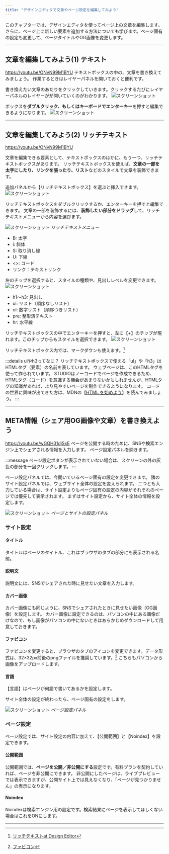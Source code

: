 ```yaml
---
title: "デザインエディタで文章やページ設定を編集してみよう"
---
```


このチャプターでは、デザインエディタを使ってページ上の文章を編集します。 さらに、ページ上に新しい要素を追加する方法についても学びます。ページ固有の設定も変更して、ページタイトルやOG画像を変更します。

---

## 文章を編集してみよう(1) テキスト
https://youtu.be/ONvN99M1BYU
テキストボックスの中の、文章を書き換えてみましょう。 作業するときはレイヤーパネルを開いておくと便利です。

書き換えたい文章のあたりをクリックしていきます。クリックするたびにレイヤーパネルのレイヤーがが開いていくのがわかります。
![スクリーンショット](/images/studio-first-step/edit-text-02.png)

ボックスを**ダブルクリック、もしくはキーボードでエンターキー**を押すと編集できるようになります。
![スクリーンショット](/images/studio-first-step/edit-text-02.png)

---

## 文章を編集してみよう(2) リッチテキスト
https://youtu.be/ONvN99M1BYU

文章を編集できる要素として、テキストボックスのほかに、もう一つ、リッチテキストボックスがあります。
リッチテキストボックスを使えば、**文章の一部を太字にしたり、リンクを張ったり、リスト**などのスタイルで文章を装飾できます。

追加パネルから【リッチテキストボックス】を選ぶと挿入できます。
![スクリーンショット](/images/studio-first-step/edit-text-05.png)

リッチテキストボックスをダブルクリックするか、エンターキーを押すと編集できます。
文章の一部を装飾するには、**装飾したい部分をドラッグ**して、リッチテキストメニューから内容を選びます。

![スクリーンショット](/images/studio-first-step/edit-text-06.png)
*リッチテキストメニュー*

- B: 太字
- i: 斜体
- S: 取り消し線
- U: 下線
- <>: コード
- リンク：テキストリンク

左のチップを選択すると、スタイルの種類や、見出しレベルを変更できます。
![スクリーンショット](/images/studio-first-step/edit-text-08.png)

- h1〜h3: 見出し
- ul: リスト（順序なしリスト）
- ol: 数字リスト（順序つきリスト）
- pre: 整形済テキスト
- hr: 水平線

リッチテキストボックスの中でエンターキーを押すと、左に【+】のチップが現れます。このチップからもスタイルを選択できます。
![スクリーンショット](/images/studio-first-step/edit-text-09.png)

リッチテキストボックス内では、マークダウンも使えます。[^1]

:::details ulやh3ってなに？
リッチテキストボックスで使える「ul」や「h3」はHTMLタグ（要素）の名前を表しています。
ウェブページは、このHTMLタグを使って作られています。
STUDIOはノーコードでページを作成できるため、HTMLタグ（コード）を意識する機会があまりないかもしれませんが、HTMLタグの知識があれば、より見やすいページを制作できるようになります。
コードの世界に興味が出てきた方は、MDNの【[HTML を始めよう](https://developer.mozilla.org/ja/docs/Learn/HTML/Introduction_to_HTML/Getting_started)】を読んでみましょう。
:::

---

## META情報（シェア用OG画像や文章）を書き換えよう
https://youtu.be/wGQH31djSxE
ページを公開する時のために、SNSや検索エンジン上でシェアされる情報を入力します。
ページ設定パネルを開きます。

:::message
ページ設定ボタンが表示されていない場合は、スクリーンの外の灰色の部分を一回クリックします。
:::

ページ設定パネルでは、今開いているページ固有の設定を変更できます。 隣のサイト設定パネルでは、ウェブサイト全体の設定を変えられます。 二つとも入力している場合は、サイト設定よりもページ固有の設定の内容がそれぞれのページでは優先して表示されます。
まずはサイト設定から、サイト全体の情報を設定します。

![スクリーンショット](/images/studio-first-step/edit-text-12.png)
*ページとサイトの設定パネル*

### サイト設定
#### タイトル
タイトルはページのタイトル、これはブラウザのタブの部分にも表示される名前。

#### 説明文
説明文には、SNSでシェアされた時に見せたい文章を入力します。

#### カバー画像
カバー画像にも同じように、SNSでシェアされたときに見せたい画像（OG画像）を設定します。 カバー画像に設定できるのは、パソコンの中にある画像だけなので、もし画像がパソコンの中にないときはあらかじめダウンロードして用意しておきます。

#### ファビコン
ファビコンを変更すると、ブラウザのタブのアイコンを変更できます。データ形式は、32×32px前後のpngファイルを推奨しています。[^2] こちらもパソコンから画像をアップロードします。

#### 言語
【言語】はページが何語で書いてあるかを設定します。

サイト全体の設定が終わったら、ページ固有の設定をします。

![スクリーンショット](/images/studio-first-step/edit-text-12.png)
*ページ設定パネル*

### ページ設定
ページ設定では、サイト設定の内容に加えて、【公開範囲】と【Noindex】を設定できます。

#### 公開範囲
公開範囲では、**ページを公開／非公開にする**設定です。有料プランを契約していれば、ページを非公開にできます。 非公開にしたページは、ライブプレビューでは表示できますが、公開サイト上では見えなくなり、「ページが見つかりません」の表示になります。

#### Noindex
Noindexは検索エンジン用の設定です。検索結果にページを表示してほしくない場合はこれをONにします。

---

[^1]: [リッチテキストat Design Editor](https://help.studio.design/ja/articles/4064911-%E3%83%AA%E3%83%83%E3%83%81%E3%83%86%E3%82%AD%E3%82%B9%E3%83%88at-design-editor)
[^2]: [ファビコン](https://help.studio.design/ja/articles/4066089-%E3%83%95%E3%82%A1%E3%83%93%E3%82%B3%E3%83%B3)
